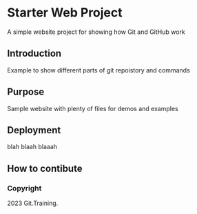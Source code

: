# Starter Web Project

A simple website project for showing how Git and GitHub work

## Introduction

Example to show different parts of git repoistory and commands

## Purpose

Sample website with plenty of files for demos and examples

## Deployment

blah blaah blaaah

## How to contibute

### Copyright

2023 Git.Training.
